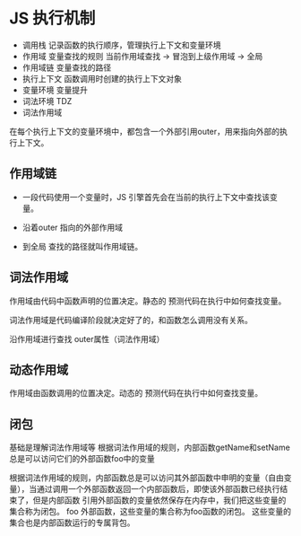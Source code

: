 # JS 执行机制
- 调用栈
    记录函数的执行顺序，管理执行上下文和变量环境
- 作用域
    变量查找的规则
    当前作用域查找 -> 冒泡到上级作用域 -> 全局
- 作用域链
    变量查找的路径
- 执行上下文
    函数调用时创建的执行上下文对象
- 变量环境
    变量提升
- 词法环境
    TDZ
- 词法作用域

在每个执行上下文的变量环境中，都包含一个外部引用outer，用来指向外部的执行上下文。

## 作用域链
- 一段代码使用一个变量时，JS 引擎首先会在当前的执行上下文中查找该变量。

- 沿着outer 指向的外部作用域
- 到全局 
查找的路径就叫作用域链。

## 词法作用域
作用域由代码中函数声明的位置决定。静态的
预测代码在执行中如何查找变量。

词法作用域是代码编译阶段就决定好了的，和函数怎么调用没有关系。

沿作用域进行查找 outer属性（词法作用域）

## 动态作用域
作用域由函数调用的位置决定。动态的
预测代码在执行中如何查找变量。

## 闭包
基础是理解词法作用域等
根据词法作用域的规则，内部函数getName和setName总是可以访问它们的外部函数foo中的变量


根据词法作用域的规则，内部函数总是可以访问其外部函数中申明的变量（自由变量），当通过调用一个外部函数返回一个内部函数后，即使该外部函数已经执行结束了，但是内部函数
引用外部函数的变量依然保存在内存中，我们把这些变量的集合称为闭包。
foo 外部函数，这些变量的集合称为foo函数的闭包。
这些变量的集合也是内部函数运行的专属背包。




